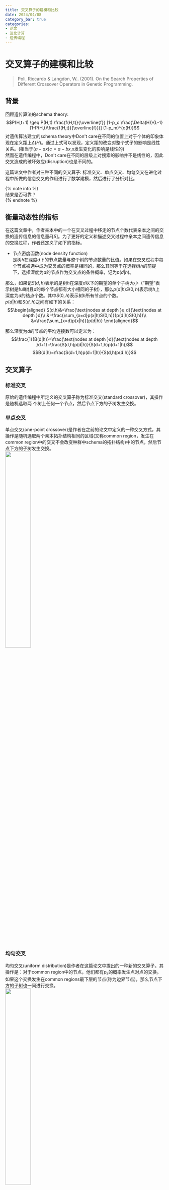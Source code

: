 ```yaml
---
title: 交叉算子的建模和比较
date: 2024/04/08
category_bar: true
categories: 
- 论文
- 进化计算
- 遗传编程
---
```


# 交叉算子的建模和比较

> Poli, Riccardo & Langdon, W.. (2001). On the Search Properties of Different Crossover Operators in Genetic Programming.   


## 背景
回顾遗传算法的schema theory:  
$$P(H,t+1) \geq P(H,t) \frac{f(H,t)}{\overline{f}} [1-p_c \frac{\Delta(H)}{L-1}(1-P(H,t)\frac{f(H,t)}{\overline{f}})] (1-p_m)^{o(H)}$$
对遗传算法建立的schema theory中Don't care在不同的位置上对于个体的印象体现在定义距上$Δ(H)$。通过上式可以发现，定义距的改变对整个式子的影响是线性关系。(相当于$(a-ax)c=a-bx$,$x$发生变化的影响是线性的)  
然而在遗传编程中，Don't care在不同的层级上对搜索的影响并不是线性的，因此交叉造成的破坏效应(disruption)也是不同的。  

这篇论文中作者对三种不同的交叉算子: 标准交叉、单点交叉、均匀交叉在进化过程中所做的信息交叉的作用进行了数学建模，然后进行了分析对比。  

{% note info %}  
结果是否可靠？  
{% endnote %}  

## 衡量动态性的指标
在这篇文章中，作者亲本中的一个在交叉过程中移走的节点个数代表亲本之间的交换的遗传信息的信息量$E[S]$。为了更好的定义和描述交叉过程中亲本之间遗传信息的交换过程，作者还定义了如下的指标。  

- 节点密度函数(node density function)   
是树$h$在深度$d$下的节点数量与整个树的节点数量的比值。如果在交叉过程中每个节点被选中成为交叉点的概率是相同的，那么其同等于在选择树$h$的前提下，选择深度为$d$的节点作为交叉点的条件概率，记为$p(d|h)$。  

那么，如果记$S(d,h)$表示的是树$h$在深度$d$以下的期望的单个子树大小（“期望”表示树是full树且$d$的每个节点都有大小相同的子树），那么$p(d|h)S(0,h)$表示树$h$上深度为$d$的结点个数。其中$S(0,h)$表示树$h$所有节点的个数。  
$p(d|h)$和$S(d,h)$之间有如下的关系：  
$$\begin{aligned}
    S(d,h)&=\frac{\text{nodes at depth }≥ d}{\text{nodes at depth }d}\\
    &=\frac{\sum_{x=d}p(x|h)S(0,h)}{p(d|h)S(0,h)}\\
    &=\frac{\sum_{x=d}p(x|h)}{p(d|h)}
\end{aligned}$$

那么深度为$d$的节点的平均连接数可以定义为：  
$$\frac{1}{B(d|h)}=\frac{\text{nodes at depth }d}{\text{nodes at depth }d+1}=\frac{S(d,h)p(d|h)}{S(d+1,h)p(d+1|h)}$$
$$B(d|h)=\frac{S(d+1,h)p(d+1|h)}{S(d,h)p(d|h)}$$

## 交叉算子
### 标准交叉
原始的遗传编程中所定义的交叉算子称为标准交叉(standard crossover)，其操作是随机选取两
个树上任何一个节点，然后节点下方的子树发生交换。  

### 单点交叉
单点交叉(one-point crossover)是作者在之前的论文中定义的一种交叉方式，其操作是随机选取两个亲本拓扑结构相同的区域(又称common region，发生在common region中的交叉不会改变种群中schema的拓扑结构)中的节点，然后节点下方的子树发生交换。  
<img src=https://cdn.jsdelivr.net/gh/l61012345/Pic/img/20240408114702.png width=40%>   

### 均匀交叉
均匀交叉(uniform distribution)是作者在这篇论文中提出的一种新的交叉算子。其操作是：对于common region中的节点，他们都有$p_s$的概率发生点对点的交换。如果这个交换发生在common regions最下层的节点(称为边界节点)，那么节点下方的子树也一同进行交换。  
<img src=https://cdn.jsdelivr.net/gh/l61012345/Pic/img/20240408114736.png width=40%>   

## 对交叉算子的动态性建模
如果设计交叉发生树$h_1$的深度$d_1$和树$h_2$的深度$d_2$下，那么整个种群中所有被交换的节点的数量可以用如下的式子表示：  
$$E[S_r]=∑_{d_1,d_2}∑_{h_1,h_2}p(h_1)p(h_2)p(d_1,d_2|h_1,h_2)S(d_1,h_1)\tag{2}$$
式(2)的前半部分表示的是选择$h_1,h_2$后选择$d_1,d_2$的全概率。$S(d_1,h_1)$表示的是$h_1$的深度$d_1$上的一个子树被交换给了$h_2$的节点数量，这也是$h_2$得到的节点的数量。  

### 标准交叉
对于标准交叉，种群中两个亲本的交叉点的选择是完全独立的，因此有：  
$$p(d_1,d_2|h_1,h_2)=p(d_1|h_1)p(d_2|h_2)\tag{3}$$

那么信息交换的部分可以表示为:  
$$\begin{aligned}
    E[S_{std}]&=∑_{d_1,d_2}∑_{h_1,h_2}p(h_1)p(h_2)p(d_1|h_1)p(d_2|h_2)S(d_1,h_1)\\
    &=∑_{h_1}∑_{d_1}p(h_1)p(d_1|h_1)∑_{h_2}p(h_2)∑_{d_2}p(d_2|h_2)S(d_1,h_1)\\ 
\end{aligned} \tag{4}$$
由于$∑_{h_2}p(h_2)∑_{d_2}p(d_2|h_2)=1$，即选择种群中另一个个体的某个深度下的节点作为交叉节点的概率，所有的概率之和应当为1，那么有：  
$$ E[S_{std}]=∑_{h_1}p(h_1)∑_{d_1}p(d_1|h_1)S(d_1,h_1) \tag{5}$$

### 单点交叉
对单点交叉而言，两个亲本的交叉点选择到的深度应当是相同的，也就是说当$d_1≠d_2$时，$p(d_1,d_2|h_1,h_2)=0$，那么有：  
$$∑_{d_2}p(d_1,d_2|h_1,h_2)=∑_{d_1}p(d_1,d_1|h_1,h_2)=∑_{d_1}p(d_1|h_1,h_2) \tag{6}$$

$$\begin{aligned}
E[S_{1pt}]&=∑_{d_1,d_2}∑_{h_1,h_2}p(h_1)p(h_2)p(d_1,d_2|h_1,h_2)S(d_1,h_1)\\
&=∑_{h_1}p(h_1)∑_{d_1}S(d_1,h_1)∑_{h_2}p(h_2)p(d_1|h_1,h_2) \tag{7}
\end{aligned}$$

式$(7)$当中的$∑_{h_2}p(h_2)p(d_1|h_1,h_2)$可以看做是对$h_1$而言，在其他任意一个树上选择交叉点在$d_1$上后，$h_1$的$d_1$上选择交叉点的概率。模仿贝叶斯公式，可以将上述式子定义为：  
$$p_{1pt}(d_1|h_1)=∑_{h_2}p(h_2)p(d_1|h_1,h_2)=p(d_1 | \text{other trees in gen }t)p(d_1|h_1)=p_{1pt}(d_1|h_1,t) \tag{8}$$
根据式子(8)的理解，$p_{1pt}$中“选择另一个树中$d_1$上的节点”的概率与进化代数$t$应当是有关的。  

### 均匀交叉
均匀交叉是一种点对点的交叉，因此交换的节点数量应该为可以交换的节点数量与每个节点交换的概率的乘积。可以交换的节点的数量需要分两种情况讨论：第一种情况是发生交换的节点在common region的内部；第二种情况是发生交换的节点在common region的边界上，此时需要将这个节点以下的子树也进行交换。如果设$N_i(d_1|h_1,h_2)$表示深度为$d_1$上的，非边界的节点，$N_b(d_1|h_1,h_2)$表示深度为$d_1$的边界节点。那么有：   
$$E[S_{uni}]=p_s ∑_{h_1,h_2}p(h_1)p(h_2)∑_{d_1}[N_i(d_1|h_1,h_2)+N_b(d_1|h_1,h_2)S(d_1,h_1)] \tag{9}$$
$h_1$的$d_1$层的所有的节点数量应当是上一层(如果交叉还可以发生在$d_1$，那证明上一层是没有边界节点的)的所有的节点数量与每个节点拥有的连接的数量的乘积：  
$$\text{\# nodes in } d=B(d_1-1|h_1)N_i(d_1-1|h_1,h_2)\tag{10}$$
那么有：  
$$N_b(d_1|h_1,h_2)=B(d_1-1|h_1)N_i(d_1-1|h_1,h_2)-N_i(d_1|h_1,h_2) \tag{11}$$

将(11)带入(9)，得到：  
$$\begin{aligned}
    E[S_{uni}]=&p_s ∑_{h_1,h_2}p(h_1)p(h_2)∑_{d_1}[N_i(d_1|h_1,h_2)+N_b(d_1|h_1,h_2)S(d_1,h_1)]\\
    =&p_s ∑_{h_1,h_2}p(h_1)p(h_2)∑_{d_1}[N_i(d_1|h_1,h_2)\\
    &+[B(d_1-1|h_1)N_i(d_1-1|h_1,h_2)-N_i(d_1|h_1,h_2)]S(d_1,h_1)]\\
    =&p_s∑_{h_1,h_2}p(h_1)p(h_2)[S(0,h_1)\\
    &+∑_{d_1=1}N_i(d_1|h_1,h_2)(1-S(d_1,h_1))+B(d_1-1|h_1)N_i(d_1-1|h_1,h_2)S(d_1,h_1)]\\
    =&p_s∑_{h_1,h_2}p(h_1)p(h_2)[S(0,h_1)+∑_{d_1=1}N_i(d_1|h_1,h_2)(1-S(d_1,h_1)+B(d_1|h_1)S(d_1+1,h_1)]
\end{aligned} \tag{12}$$

并且，当树是full，且所有的子树大小都相同的前提下存在如下关系：  
$$S(d_1,h_1)=1+B(d_1|h_1)S(d_1+1,h_1)$$
那么(12)可以简化为：  
$$E[S_{uni}]=p_s ∑_{h_1,h_2}p(h_1)p(h_2)S(0,h_1)=p_sE(S(h_1)) \tag{13}$$
其中$E(S(h_1))$表示$h_1$在full，每一层级子树大小相同下的节点的数量。  

<img src=https://cdn.jsdelivr.net/gh/l61012345/Pic/img/20240408162530.png width=40%>  

## 交叉算子的分析和比较
### 标准交叉和单点交叉
